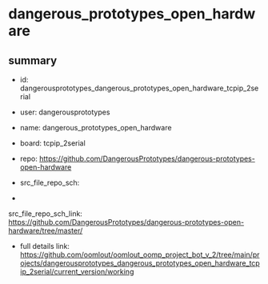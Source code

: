 # dangerous_prototypes_open_hardware
 
## summary 
* id: dangerousprototypes_dangerous_prototypes_open_hardware_tcpip_2serial
* user: dangerousprototypes
* name: dangerous_prototypes_open_hardware
* board: tcpip_2serial
* repo: https://github.com/DangerousPrototypes/dangerous-prototypes-open-hardware



* src_file_repo_sch: 
*
 src_file_repo_sch_link: https://github.com/DangerousPrototypes/dangerous-prototypes-open-hardware/tree/master/
* full details link: https://github.com/oomlout/oomlout_oomp_project_bot_v_2/tree/main/projects/dangerousprototypes_dangerous_prototypes_open_hardware_tcpip_2serial/current_version/working  






